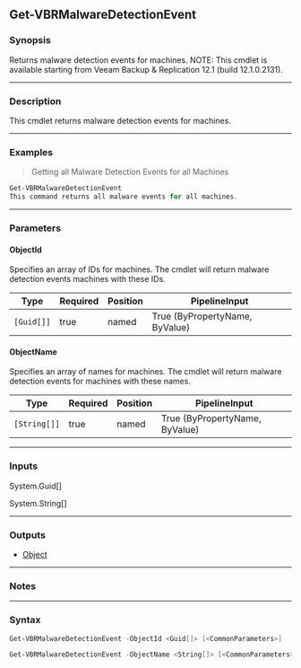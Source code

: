 Get-VBRMalwareDetectionEvent
----------------------------

### Synopsis
Returns malware detection events for machines.
NOTE: This cmdlet is available starting from Veeam Backup & Replication 12.1 (build 12.1.0.2131).

---

### Description

This cmdlet returns malware detection events for machines.

---

### Examples
> Getting all Malware Detection Events for all Machines

```PowerShell
Get-VBRMalwareDetectionEvent
This command returns all malware events for all machines.
```

---

### Parameters
#### **ObjectId**
Specifies an array of IDs for machines. The cmdlet will return malware detection events machines with these IDs.

|Type      |Required|Position|PipelineInput                 |
|----------|--------|--------|------------------------------|
|`[Guid[]]`|true    |named   |True (ByPropertyName, ByValue)|

#### **ObjectName**
Specifies an array of names for machines. The cmdlet will return malware detection events for machines with these names.

|Type        |Required|Position|PipelineInput                 |
|------------|--------|--------|------------------------------|
|`[String[]]`|true    |named   |True (ByPropertyName, ByValue)|

---

### Inputs
System.Guid[]

System.String[]

---

### Outputs
* [Object](https://learn.microsoft.com/en-us/dotnet/api/System.Object)

---

### Notes

---

### Syntax
```PowerShell
Get-VBRMalwareDetectionEvent -ObjectId <Guid[]> [<CommonParameters>]
```
```PowerShell
Get-VBRMalwareDetectionEvent -ObjectName <String[]> [<CommonParameters>]
```
